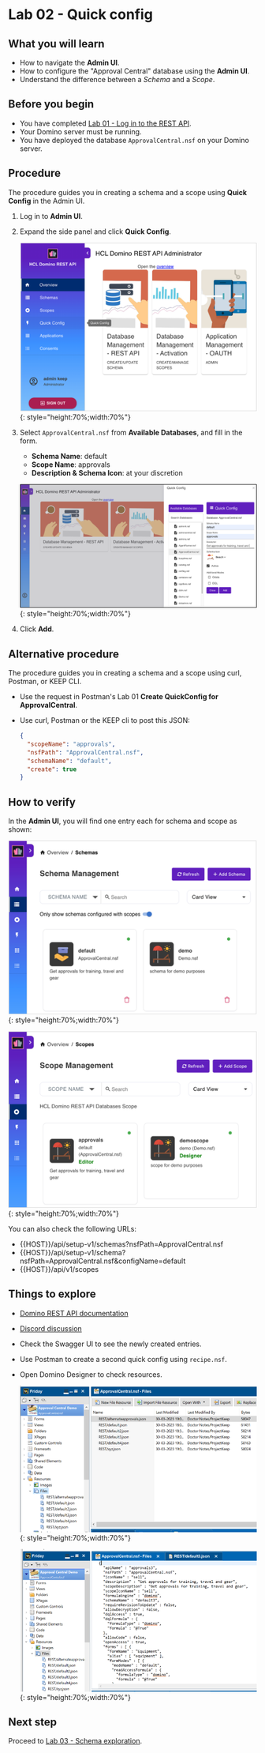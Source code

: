 # Lab 02 - Quick config

## What you will learn

- How to navigate the **Admin UI**.
- How to configure the "Approval Central" database using the **Admin UI**.
- Understand the difference between a *Schema* and a *Scope*.

## Before you begin

- You have completed [Lab 01 - Log in to the REST API](lab-01.md).
- Your Domino server must be running.
- You have deployed the database `ApprovalCentral.nsf` on your Domino server.

## Procedure

The procedure guides you in creating a schema and a scope using **Quick Config** in the Admin UI. 

1. Log in to **Admin UI**.
2. Expand the side panel and click **Quick Config**.

    ![Quick config](img/AdminUIExpanded.png){: style="height:70%;width:70%"}

3. Select `ApprovalCentral.nsf` from **Available Databases**, and fill in the form.

    - **Schema Name**: default
    - **Scope Name**: approvals
    - **Description & Schema Icon**: at your discretion

    ![Quick config](img/QuickConfig.png){: style="height:70%;width:70%"}

4. Click **Add**.

## Alternative procedure

The procedure guides you in creating a schema and a scope using curl, Postman, or KEEP CLI.

- Use the request in Postman's Lab 01 **Create QuickConfig for ApprovalCentral**.
- Use curl, Postman or the KEEP cli to post this JSON:

  ```json
  {
    "scopeName": "approvals",
    "nsfPath": "ApprovalCentral.nsf",
    "schemaName": "default",
    "create": true
  }
  ```

## How to verify

In the **Admin UI**, you will find one entry each for schema and scope as shown:

![Schema available](img/schemaAvailable.png){: style="height:70%;width:70%"}

![Scope available](img/scopeAvailable.png){: style="height:70%;width:70%"}

You can also check the following URLs:

- {{HOST}}/api/setup-v1/schemas?nsfPath=ApprovalCentral.nsf
- {{HOST}}/api/setup-v1/schema?nsfPath=ApprovalCentral.nsf&configName=default
- {{HOST}}/api/v1/scopes

## Things to explore

- [Domino REST API documentation](https://opensource.hcltechsw.com/Domino-rest-api/index.html)

- [Discord discussion](https://discord.com/invite/jmRHpDRnH4)

- Check the Swagger UI to see the newly created entries.
- Use Postman to create a second quick config using `recipe.nsf`.
- Open Domino Designer to check resources.

    ![Schema in Designer](img/schemaInDesigner.png){: style="height:70%;width:70%"}

    ![Schema in Designer](img/schemaInDesigner2.png){: style="height:70%;width:70%"}

## Next step

Proceed to [Lab 03 - Schema exploration](lab-03.md).
<!--
## Duration 10 min

## What you will learn:

- Navigate the Admin UI
- Configure the "Approval Central" database using the Admin UI
- Difference between **Schema** and **Scope**

## Prerequisites

- Lab 01 completed
- Your Domino server running

- Database [ApprovalCentral.nsf](../downloads/ApprovalCentral.zip) deployed to your server.

## Steps in creating a schema and scope in Quick Config

1. Log in to Admin UI.
2. Click on **Quick Config**.

    ![Quick config](img/AdminUIExpanded.png){: style="height:70%;width:70%"}

3. Fill in the form.

    - **Schema Name**: default
    - **Scope Name**: approvals
    - **Description & Schema Icon**: at your discretion

    ![Quick config](img/QuickConfig.png){: style="height:70%;width:70%"}

4. Click **Add**.

### Alternative steps

- Use request in Postman's Lab 01 **Create QuickConfig for ApprovalCentral**
- Use curl, Postman or the KEEP cli to post this JSON:

```json
{
  "scopeName": "approvals",
  "nsfPath": "ApprovalCentral.nsf",
  "schemaName": "default",
  "create": true
}
```

## How to check

In the Admin UI, you will find one entry each for schema and scope:

![Scope available](img/scopeAvailable.png){: style="height:70%;width:70%"}

![Schema available](img/schemaAvailable.png){: style="height:70%;width:70%"}

### URLs to check

- {{HOST}}/api/setup-v1/schemas?nsfPath=ApprovalCentral.nsf
- {{HOST}}/api/setup-v1/schema?nsfPath=ApprovalCentral.nsf&configName=default
- {{HOST}}/api/v1/scopes

## Things to explore

- [Domino REST API documentation](https://opensource.hcltechsw.com/Domino-rest-api/index.html)

- [Discord discussion](https://discord.com/invite/jmRHpDRnH4)

- Check the Swagger UI for the new entry.
- Use POSTMAN to create a second quick config using recipe.nsf.
- Open Domino Designer to check resources.

  ![Schema in Designer](img/schemaInDesigner.png){: style="height:70%;width:70%"}

  ![Schema in Designer](img/schemaInDesigner2.png){: style="height:70%;width:70%"}
-->